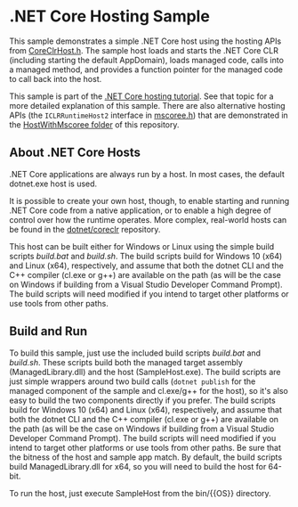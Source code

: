 .NET Core Hosting Sample
========================

This sample demonstrates a simple .NET Core host using the hosting APIs from [CoreClrHost.h](https://github.com/dotnet/coreclr/blob/master/src/coreclr/hosts/inc/coreclrhost.h). The sample host loads and starts the .NET Core CLR (including starting the default AppDomain), loads managed code, calls into a managed method, and provides a function pointer for the managed code to call back into the host.

This sample is part of the [.NET Core hosting tutorial](https://docs.microsoft.com/dotnet/core/tutorials/netcore-hosting). See that topic for a more detailed explanation of this sample. There are also alternative hosting APIs (the `ICLRRuntimeHost2` interface in [mscoree.h](https://github.com/dotnet/coreclr/tree/master/src/pal/prebuilt/inc/mscoree.h)) that are demonstrated in the [HostWithMscoree folder](../HostWithMsCoree) of this repository. 

About .NET Core Hosts
---------------------

.NET Core applications are always run by a host. In most cases, the default dotnet.exe host is used.

It is possible to create your own host, though, to enable starting and running .NET Core code from a native application, or to enable a high degree of control over how the runtime operates. More complex, real-world hosts can be found in the [dotnet/coreclr](https://github.com/dotnet/coreclr/tree/master/src/coreclr/hosts) repository.

This host can be built either for Windows or Linux using the simple build scripts *build.bat* and *build.sh*. The build scripts build for Windows 10 (x64) and Linux (x64), respectively, and assume that both the dotnet CLI and the C++ compiler (cl.exe or g++) are available on the path (as will be the case on Windows if building from a Visual Studio Developer Command Prompt). The build scripts will need modified if you intend to target other platforms or use tools from other paths.

Build and Run
-------------

To build this sample, just use the included build scripts *build.bat* and *build.sh*. These scripts build both the managed target assembly (ManagedLibrary.dll) and the host (SampleHost.exe). The build scripts are just simple wrappers around two build calls (`dotnet publish` for the managed component of the sample and cl.exe/g++ for the host), so it's also easy to build the two components directly if you prefer. The build scripts build for Windows 10 (x64) and Linux (x64), respectively, and assume that both the dotnet CLI and the C++ compiler (cl.exe or g++) are available on the path (as will be the case on Windows if building from a Visual Studio Developer Command Prompt). The build scripts will need modified if you intend to target other platforms or use tools from other paths. Be sure that the bitness of the host and sample app match. By default, the build scripts build ManagedLibrary.dll for x64, so you will need to build the host for 64-bit.

To run the host, just execute SampleHost from the bin/{{OS}} directory.
